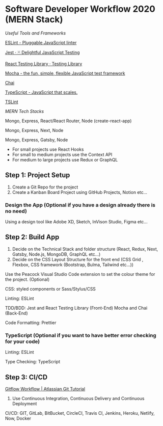 # Software Developer Workflow 2020 (MERN Stack)

_Useful Tools and Frameworks_

[ESLint - Pluggable JavaScript linter](https://eslint.org/)

[Jest · 🃏 Delightful JavaScript Testing](https://jestjs.io/)

[React Testing Library · Testing Library](https://testing-library.com/docs/react-testing-library/intro)

[Mocha - the fun, simple, flexible JavaScript test framework](https://mochajs.org/)

[Chai](https://www.chaijs.com/)

[TypeScript - JavaScript that scales.](https://www.typescriptlang.org/)

[TSLint](https://palantir.github.io/tslint/)

_MERN Tech Stacks_

Mongo, Express, React/React Router, Node (create-react-app)

Mongo, Express, Next, Node

Mongo, Express, Gatsby, Node

- For small projects use React Hooks
- For small to medium projects use the Context API
- For medium to large projects use Redux or GraphQL

## Step 1: Project Setup

1. Create a Git Repo for the project
2. Create a Kanban Board Project using GitHub Projects, Notion etc...

### Design the App (Optional if you have a design already there is no need)

Using a design tool like Adobe XD, Sketch, InVison Studio, Figma etc...

## Step 2: Build App

1. Decide on the Technical Stack and folder structure (React, Redux, Next, Gatsby, Node.js, MongoDB, GraphQL etc...)
2. Decide on the CSS Layout Structure for the front end (CSS Grid , Flexbox, CSS framework (Bootstrap, Bulma, Tailwind etc...))

Use the Peacock Visual Studio Code extension to set the colour theme for the project. (Optional)

CSS: styled components or Sass/Stylus/CSS

Linting: ESLint

TDD/BDD: Jest and React Testing Library (Front-End) Mocha and Chai (Back-End)

Code Formatting: Prettier

### TypeScript (Optional if you want to have better error checking for your code)

Linting: ESLint

Type Checking: TypeScript

## Step 3: CI/CD

[Gitflow Workflow | Atlassian Git Tutorial](https://www.atlassian.com/git/tutorials/comparing-workflows/gitflow-workflow)

1. Use Continuous Integration, Continuous Delivery and Continuous Deployment

CI/CD: GIT, GitLab, BitBucket, CircleCI, Travis CI, Jenkins, Heroku, Netlify, Now, Docker
